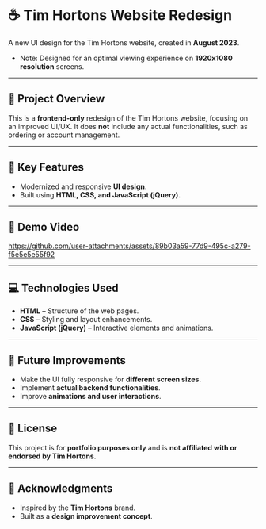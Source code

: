 # ☕ Tim Hortons Website Redesign
A new UI design for the Tim Hortons website, created in **August 2023**.
* Note: Designed for an optimal viewing experience on **1920x1080 resolution** screens.

---

## 📄 Project Overview
This is a **frontend-only** redesign of the Tim Hortons website, focusing on an improved UI/UX. It does **not** include any actual functionalities, such as ordering or account management.

---

## 🎨 Key Features
- Modernized and responsive **UI design**.
- Built using **HTML, CSS, and JavaScript (jQuery)**.

---

## 🎥 Demo Video

https://github.com/user-attachments/assets/89b03a59-77d9-495c-a279-f5e5e5e55f92

---

## 💻 Technologies Used
- **HTML** – Structure of the web pages.
- **CSS** – Styling and layout enhancements.
- **JavaScript (jQuery)** – Interactive elements and animations.

---

## 📌 Future Improvements
- Make the UI fully responsive for **different screen sizes**.
- Implement **actual backend functionalities**.
- Improve **animations and user interactions**.

---

## 📝 License
This project is for **portfolio purposes only** and is **not affiliated with or endorsed by Tim Hortons**.

---

## 🙌 Acknowledgments
- Inspired by the **Tim Hortons** brand.
- Built as a **design improvement concept**.
